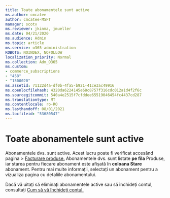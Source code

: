 ```yaml
---
title: Toate abonamentele sunt active
ms.author: cmcatee
author: cmcatee-MSFT
manager: scotv
ms.reviewer: jkinma, jmueller
ms.date: 04/21/2020
ms.audience: Admin
ms.topic: article
ms.service: o365-administration
ROBOTS: NOINDEX, NOFOLLOW
localization_priority: Normal
ms.collection: Adm_O365
ms.custom:
- commerce_subscriptions
- "458"
- "1500020"
ms.assetid: 71122d4a-df0b-4fa5-b921-41ce3ac49916
ms.openlocfilehash: 4320da6224145e68c8757f316cdc012a1d4f2f6c
ms.sourcegitcommit: 540a4e2515f7cfddee65519046454fc4437cd287
ms.translationtype: MT
ms.contentlocale: ro-RO
ms.lasthandoff: 08/01/2021
ms.locfileid: "53680547"
---
```

# <a name="all-subscriptions-are-active"></a>Toate abonamentele sunt active

Abonamentele dvs. sunt active. Acest lucru poate fi  verificat accesând pagina \> [Facturare produse.](https://go.microsoft.com/fwlink/p/?linkid=842054) Abonamentele dvs. sunt listate **pe fila** Produse, iar starea pentru fiecare abonament este afișată în **coloana Stare** abonament. Pentru mai multe informații, selectați un abonament pentru a vizualiza pagina cu detaliile abonamentului.
  
Dacă vă uitați să eliminați abonamentele active sau să închideți contul, consultați [Cum să vă închideți contul.](https://docs.microsoft.com/microsoft-365/commerce/close-your-account?view=o365-worldwide)
